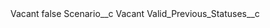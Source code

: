 <?xml version="1.0" encoding="UTF-8"?>
<CustomMetadata xmlns="http://soap.sforce.com/2006/04/metadata" xmlns:xsi="http://www.w3.org/2001/XMLSchema-instance" xmlns:xsd="http://www.w3.org/2001/XMLSchema">
    <label>Vacant</label>
    <protected>false</protected>
    <values>
        <field>Scenario__c</field>
        <value xsi:type="xsd:string">Vacant</value>
    </values>
    <values>
        <field>Valid_Previous_Statuses__c</field>
        <value xsi:nil="true"/>
    </values>
</CustomMetadata>
